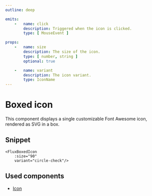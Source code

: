 ```yaml
---
outline: deep

emits:
    -   name: click
        description: Triggered when the icon is clicked.
        type: [ MouseEvent ]

props:
    -   name: size
        description: The size of the icon.
        type: [ number, string ]
        optional: true

    -   name: variant
        description: The icon variant.
        type: IconName
---
```


<script
    lang="ts"
    setup>
    import { FluxBoxedIcon, FluxStack } from '@basmilius/flux';
</script>

# Boxed icon

This component displays a single customizable Font Awesome icon, rendered as SVG in a box.

<Preview>
    <FluxStack
        axis="horizontal"
        :gap="15">
        <FluxBoxedIcon
            :size="90"
            variant="circle-check"/>
        <FluxBoxedIcon
            :size="90"
            variant="lock"/>
        <FluxBoxedIcon
            :size="90"
            variant="rocket"/>
    </FluxStack>
</Preview>

<FrontmatterDocs/>

## Snippet

```vue
<FluxBoxedIcon
    :size="90"
    variant="circle-check"/>
```

## Used components

- [Icon](./icon)
